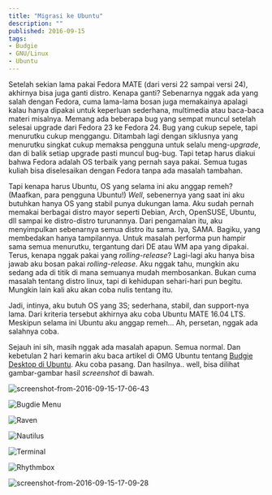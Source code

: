 ```yaml
---
title: "Migrasi ke Ubuntu"
description: ""
published: 2016-09-15
tags: 
- Budgie
- GNU/Linux
- Ubuntu
---
```

Setelah sekian lama pakai Fedora MATE (dari versi 22 sampai versi 24), akhirnya bisa juga ganti distro. Kenapa ganti? Sebenarnya nggak ada yang salah dengan Fedora, cuma lama-lama bosan juga memakainya apalagi kalau hanya dipakai untuk keperluan sederhana, multimedia atau baca-baca materi misalnya. Memang ada beberapa bug yang sempat muncul setelah selesai upgrade dari Fedora 23 ke Fedora 24. Bug yang cukup sepele, tapi menurutku cukup menggangu. Ditambah lagi dengan siklusnya yang menurutku singkat cukup memaksa pengguna untuk selalu meng-_upgrade_, dan di balik setiap upgrade pasti muncul bug-bug. Tapi tetap harus diakui bahwa Fedora adalah OS terbaik yang pernah saya pakai. Semua tugas kuliah bisa diselesaikan dengan Fedora tanpa ada masalah tambahan.

<!--more-->

Tapi kenapa harus Ubuntu, OS yang selama ini aku anggap remeh? (Maafkan, para pengguna Ubuntu!) _Well_, sebenernya yang saat ini aku butuhkan hanya OS yang stabil punya dukungan lama. Aku sudah pernah memakai berbagai distro mayor seperti Debian, Arch, OpenSUSE, Ubuntu, dll sampai ke distro-distro turunannya. Dari pengamalan itu, aku menyimpulkan sebenarnya semua distro itu sama. Iya, SAMA. Bagiku, yang membedakan hanya tampilannya. Untuk masalah performa pun hampir sama semua menurutku, tergantung dari DE atau WM apa yang dipakai. Terus, kenapa nggak pakai yang _rolling-release_? Lagi-lagi aku hanya bisa jawab aku bosan pakai _rolling-release_. Aku nggak tahu, mungkin aku sedang ada di titik di mana semuanya mudah membosankan. Bukan cuma masalah tentang distro linux, tapi di kehidupan sehari-hari pun begitu. Mungkin lain kali aku akan coba nulis tentang itu.

Jadi, intinya, aku butuh OS yang 3S; sederhana, stabil, dan support-nya lama. Dari kriteria tersebut akhirnya aku coba Ubuntu MATE 16.04 LTS. Meskipun selama ini Ubuntu aku anggap remeh... Ah, persetan, nggak ada salahnya coba.

Sejauh ini sih, masih nggak ada masalah apapun. Semua normal. Dan kebetulan 2 hari kemarin aku baca artikel di OMG Ubuntu tentang [Budgie Desktop di Ubuntu](http://www.omgubuntu.co.uk/2016/09/install-budgie-desktop-on-ubuntu). Aku coba pasang. Dan hasilnya.. well, bisa dilihat gambar-gambar hasil _screenshot_ di bawah.

![screenshot-from-2016-09-15-17-06-43](/img/wp-content-uploads-2016-09-Screenshot-from-2016-09-15-17-06-43-e1473936751347.png)

![Bugdie Menu](/img/wp-content-uploads-2016-09-2016-09-15-170844_1366x768_scrot.png)

![Raven](/img/wp-content-uploads-2016-09-2016-09-15-170859_1366x768_scrot.png)

![Nautilus](/img/wp-content-uploads-2016-09-Screenshot-from-2016-09-15-17-06-52-e1473936821791.png)

![Terminal](/img/wp-content-uploads-2016-09-Screenshot-from-2016-09-15-17-07-31-1024x576.png)

![Rhythmbox](/img/wp-content-uploads-2016-09-Screenshot-from-2016-09-15-17-08-21-1024x576.png)

![screenshot-from-2016-09-15-17-09-28](/img/wp-content-uploads-2016-09-Screenshot-from-2016-09-15-17-09-28-1024x576.png)
